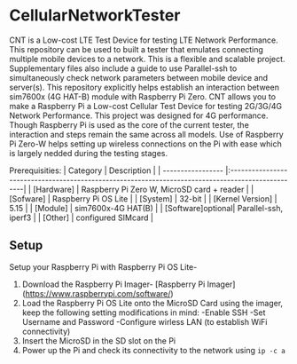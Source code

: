 # CellularNetworkTester

CNT is a Low-cost LTE Test Device for testing LTE Network Performance. This repository can be used to built a tester that emulates connecting multiple mobile devices to a network. This is a flexible and scalable project. Supplementary files also include a guide to use Parallel-ssh to simultaneously check network parameters between mobile device and server(s). This repository explicitly helps establish an interaction between sim7600x (4G HAT-B) module with Raspberry Pi Zero. CNT allows you to make a Raspberry Pi a Low-cost Cellular Test Device for testing 2G/3G/4G Network Performance. This project was designed for 4G performance. Though Raspberry Pi is used as the core of the current tester, the interaction and steps remain the same across all models. Use of Raspberry Pi Zero-W helps setting up wireless connections on the Pi with ease which is largely nedded during the testing stages.  

Prerequisities: 
| Category          | Description                                                                                       |
| ----------------- |:--------------------------------------------------------------------------------------------------|
| [Hardware]        | Raspberry Pi Zero W, MicroSD card + reader                                                        |
| [Sofware]         | Raspberry Pi OS Lite                                                                              |
| [System]          | 32-bit                                                                                            |
| [Kernel Version]  | 5.15                                                                                              |
| [Module]          | sim7600x-4G HAT(B)                                                                                |
| [Software]optional| Parallel-ssh, iperf3                                                                              |
| [Other]           | configured SIMcard                                                                                |

## Setup 
Setup your Raspberry Pi with Raspberry Pi OS Lite- 
1. Download the Raspberry Pi Imager- [Raspberry Pi Imager] (https://www.raspberrypi.com/software/) 
2. Load the Raspberry Pi OS Lite onto the MicroSD Card using the imager, keep the following setting modifications in mind:
   -Enable SSH 
   -Set Username and Password 
   -Configure wirless LAN (to establish WiFi connectivity)
3. Insert the MicroSD in the SD slot on the Pi 
4. Power up the Pi and check its connectivity to the network using ``` ip -c a ```
